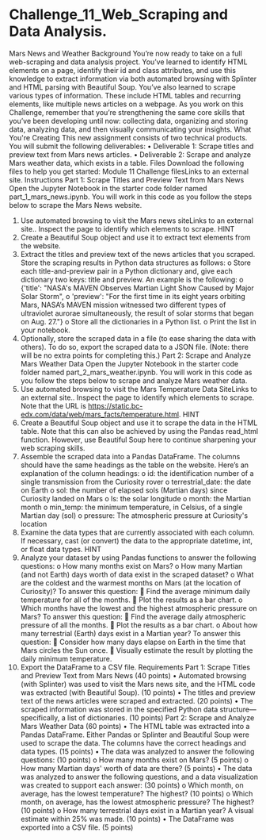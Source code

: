 # Challenge_11_Web_Scraping and Data Analysis.
Mars News and Weather
Background
You’re now ready to take on a full web-scraping and data analysis project. You’ve learned to identify HTML elements on a page, identify their id and class attributes, and use this knowledge to extract information via both automated browsing with Splinter and HTML parsing with Beautiful Soup. You’ve also learned to scrape various types of information. These include HTML tables and recurring elements, like multiple news articles on a webpage.
As you work on this Challenge, remember that you’re strengthening the same core skills that you’ve been developing until now: collecting data, organizing and storing data, analyzing data, and then visually communicating your insights.
What You're Creating
This new assignment consists of two technical products. You will submit the following deliverables:
•	Deliverable 1: Scrape titles and preview text from Mars news articles.
•	Deliverable 2: Scrape and analyze Mars weather data, which exists in a table.
Files
Download the following files to help you get started:
Module 11 Challenge filesLinks to an external site.
Instructions
Part 1: Scrape Titles and Preview Text from Mars News
Open the Jupyter Notebook in the starter code folder named part_1_mars_news.ipynb. You will work in this code as you follow the steps below to scrape the Mars News website.
1.	Use automated browsing to visit the Mars news siteLinks to an external site.. Inspect the page to identify which elements to scrape.
HINT
2.	Create a Beautiful Soup object and use it to extract text elements from the website.
3.	Extract the titles and preview text of the news articles that you scraped. Store the scraping results in Python data structures as follows:
o	Store each title-and-preview pair in a Python dictionary and, give each dictionary two keys: title and preview. An example is the following:
o	{'title': "NASA's MAVEN Observes Martian Light Show Caused by Major Solar Storm", 
o	 'preview': "For the first time in its eight years orbiting Mars, NASA’s MAVEN mission witnessed two different types of ultraviolet aurorae simultaneously, the result of solar storms that began on Aug. 27."}
o	Store all the dictionaries in a Python list.
o	Print the list in your notebook.
4.	Optionally, store the scraped data in a file (to ease sharing the data with others). To do so, export the scraped data to a JSON file. (Note: there will be no extra points for completing this.)
Part 2: Scrape and Analyze Mars Weather Data
Open the Jupyter Notebook in the starter code folder named part_2_mars_weather.ipynb. You will work in this code as you follow the steps below to scrape and analyze Mars weather data.
1.	Use automated browsing to visit the Mars Temperature Data SiteLinks to an external site.. Inspect the page to identify which elements to scrape. Note that the URL is https://static.bc-edx.com/data/web/mars_facts/temperature.html.
HINT
2.	Create a Beautiful Soup object and use it to scrape the data in the HTML table. Note that this can also be achieved by using the Pandas read_html function. However, use Beautiful Soup here to continue sharpening your web scraping skills.
3.	Assemble the scraped data into a Pandas DataFrame. The columns should have the same headings as the table on the website. Here’s an explanation of the column headings:
o	id: the identification number of a single transmission from the Curiosity rover
o	terrestrial_date: the date on Earth
o	sol: the number of elapsed sols (Martian days) since Curiosity landed on Mars
o	ls: the solar longitude
o	month: the Martian month
o	min_temp: the minimum temperature, in Celsius, of a single Martian day (sol)
o	pressure: The atmospheric pressure at Curiosity's location
4.	Examine the data types that are currently associated with each column. If necessary, cast (or convert) the data to the appropriate datetime, int, or float data types.
HINT
5.	Analyze your dataset by using Pandas functions to answer the following questions:
o	How many months exist on Mars?
o	How many Martian (and not Earth) days worth of data exist in the scraped dataset?
o	What are the coldest and the warmest months on Mars (at the location of Curiosity)? To answer this question:
	Find the average minimum daily temperature for all of the months.
	Plot the results as a bar chart.
o	Which months have the lowest and the highest atmospheric pressure on Mars? To answer this question:
	Find the average daily atmospheric pressure of all the months.
	Plot the results as a bar chart.
o	About how many terrestrial (Earth) days exist in a Martian year? To answer this question:
	Consider how many days elapse on Earth in the time that Mars circles the Sun once.
	Visually estimate the result by plotting the daily minimum temperature.
6.	Export the DataFrame to a CSV file.
Requirements
Part 1: Scrape Titles and Preview Text from Mars News (40 points)
•	Automated browsing (with Splinter) was used to visit the Mars news site, and the HTML code was extracted (with Beautiful Soup). (10 points)
•	The titles and preview text of the news articles were scraped and extracted. (20 points)
•	The scraped information was stored in the specified Python data structure—specifically, a list of dictionaries. (10 points)
Part 2: Scrape and Analyze Mars Weather Data (60 points)
•	The HTML table was extracted into a Pandas DataFrame. Either Pandas or Splinter and Beautiful Soup were used to scrape the data. The columns have the correct headings and data types. (15 points)
•	The data was analyzed to answer the following questions: (10 points)
o	How many months exist on Mars? (5 points)
o	How many Martian days' worth of data are there? (5 points)
•	The data was analyzed to answer the following questions, and a data visualization was created to support each answer: (30 points)
o	Which month, on average, has the lowest temperature? The highest? (10 points)
o	Which month, on average, has the lowest atmospheric pressure? The highest? (10 points)
o	How many terrestrial days exist in a Martian year? A visual estimate within 25% was made. (10 points)
•	The DataFrame was exported into a CSV file. (5 points)

